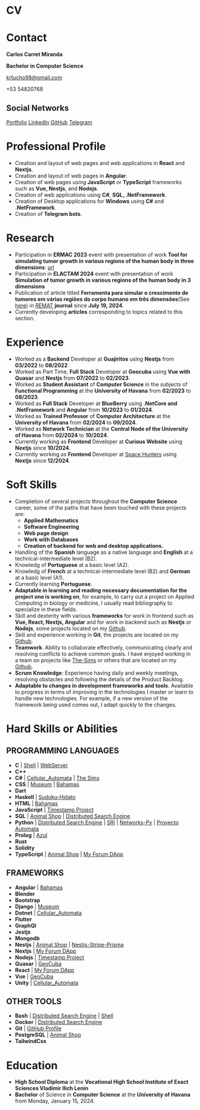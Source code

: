 # CV

# Contact

**Carlos Carret Miranda**

**Bachelor in Computer Science**

krtucho98@gmail.com

+53 54820768

## Social Networks
[Portfolio](https://krtucho-portfolio.web.app/) [LinkedIn](http://linkedin.com/in/krtucho) [GitHub](https://github.com/Krtucho/) [Telegram](https://t.me/Krtucho)

# Professional Profile
- Creation and layout of web pages and web applications in **React** and **Nextjs**.
- Creation and layout of web pages in **Angular**.
- Creation of web pages using **JavaScript** or **TypeScript** frameworks such as **Vue,  Nestjs**, and **Nodejs**.
- Creation of web applications using **C#**, **SQL, .NetFramework**.
- Creation of Desktop applications for **Windows** using **C#** and **.NetFramework**.
- Creation of **Telegram bots**.

# Research
- Participation in **ERMAC 2023** event with presentation of work **Tool for simulating tumor growth in various regions of the human body in three dimensions**: [url](https://www.even3.com.br/documentos/imprimir?i=1587580.83572266.788310.8.504503015422774001630&cc=563DFE57-28EE-4831-B2E0-D1F8F3EE7A29)
- Participation in **ELACTAM 2024** event with presentation of work **Simulation of tumor growth in various regions of the human body in 3 dimensions**
- Publication of article titled **Ferramenta para simular o crescimento de tumores em várias regiões do corpo humano em três dimensões**(See [here](https://doi.org/10.35819/remat2024v10iespecialid7102)) in [REMAT](https://periodicos.ifrs.edu.br/index.php/REMAT/) **journal** since **July 19, 2024**.
- Currently developing **articles** corresponding to topics related to this section.

# Experience
- Worked as a **Backend** Developer at **Guajiritos** using **Nestjs** from **03/2022** to **08/2022**
- Worked as Part Time, **Full Stack** Developer at **Geocuba** using **Vue with Quasar** and **Nestjs** from **07/2022** to **02/2023**.
- Worked as **Student Assistant** of **Computer Science** in the subjects of **Functional Programming** at the **University of Havana** from **02/2023** to **08/2023**.
- Worked as **Full Stack** Developer at **BlueBerry** using **.NetCore and .NetFramework** and **Angular** from **10/2023** to **01/2024**.
- Worked as **Trained Professor** of **Computer Architecture** at the **University of Havana** from **02/2024** to **09/2024**.
- Worked as **Network Technician** at the **Central Node of the University of Havana** from **02/2024** to **10/2024**.
- Currently working as **Frontend** Developer at **Curious Website** using **Nextjs** since **10/2024**.
- Currently working as **Frontend** Developer at [Space Hunters](https://www.linkedin.com/company/space-hunters-game) using **Nextjs** since **12/2024**.


# Soft Skills

- Completion of several projects throughout the **Computer Science** career, some of the paths that have been touched with these projects are:
  - **Applied Mathematics**
  - **Software Engineering**
  - **Web page design**
  - **Work with Databases**
  - **Creation of backend for web and desktop applications.**
- Handling of the **Spanish** language as a native language and **English** at a technical-intermediate level (B2).
- Knowledg of **Portuguese** at a basic level (A2).
- Knowledg of **French** at a technical-intermediate  level (B2) and **German** at a basic level (A1).
- Currently learning **Portuguese**.
- **Adaptable in learning and reading necessary documentation for the project one is working on**, for example, to carry out a project on Applied Computing in biology or medicine, I usually read bibliography to specialize in these fields.
- Skill and dexterity with various **frameworks** for work in frontend such as **Vue, React, Nextjs, Angular** and for work in backend such as **Nestjs** or **Nodejs**, some projects located on my [Github](https://github.com/Krtucho).
- Skill and experience working in **Git**, the projects are located on my [Github](https://github.com/Krtucho).
- **Teamwork**. Ability to collaborate effectively, communicating clearly and resolving conflicts to achieve common goals. I have enjoyed working in a team on projects like  [The-Sims](https://github.com/Krtucho/The-Sims) or others that are located on my [Github](https://github.com/Krtucho).
- **Scrum Knowledge**: Experience having daily and weekly meetings, resolving obstacles and following the details of the Product Backlog.
- **Adaptable to changes in development frameworks and tools**. Available to progress in terms of improving in the technologies I master or learn to handle new technologies. For example, if a new version of the framework being used comes out, I adapt quickly to the changes.

# Hard Skills or Abilities

## PROGRAMMING LANGUAGES
- **C** | [Shell](https://github.com/Krtucho/Shell) | [WebServer](https://github.com/Krtucho/WebServer)
- **C++**
- **C#** | [Cellular_Automata](https://github.com/Krtucho/cellular_automata) | [The Sims](https://github.com/Krtucho/The-Sims)
- **CSS** | [Museum](https://github.com/dionisio35/LouvreMuseum) | [Bahamas](https://github.com/Krtucho/Bahamas)
- **Dart**
- **Haskell** | [Sudoku-Hidato](https://github.com/Krtucho/Sudoku-Hidato-Haskell)
- **HTML** | [Bahamas](https://github.com/Krtucho/Bahamas)
- **JavaScript** | [Timestamp Project](https://github.com/Krtucho/boilerplate-project-timestamp)
- **SQL** | [Animal Shop](https://github.com/Krtucho/Animal-Shop) | [Distributed Search Engine](https://github.com/Krtucho/distributed_search_engine)
- **Python** | [Distributed Search Engine](https://github.com/Krtucho/distributed_search_engine) | [SRI](https://github.com/Krtucho/SRI) | [Networks-Py](https://github.com/Krtucho/Networks-Py) | [Proyecto Automata](https://github.com/Krtucho/proyecto_automata)
- **Prolog** | [Azul](https://github.com/Krtucho/Azul-Prolog)
- **Rust**
- **Solidity**
- **TypeScript** | [Animal Shop](https://github.com/Krtucho/Animal-Shop) | [My Forum DApp](https://github.com/Krtucho/my_forum_dApp)

## FRAMEWORKS
- **Angular** | [Bahamas](https://github.com/Krtucho/Bahamas)
- **Blender**
- **Bootstrap**
- **Django** | [Museum](https://github.com/dionisio35/LouvreMuseum)
- **Dotnet** | [Cellular_Automata](https://github.com/Krtucho/cellular_automata)
- **Flutter**
- **GraphQl**
- **Jestjs**
- **Mongodb**
- **Nestjs** | [Animal Shop](https://github.com/Krtucho/Animal-Shop) | [Nestjs-Stripe-Prisma](https://github.com/Krtucho/Nestjs-Stripe-Prisma)
- **Nextjs** | [My Forum DApp](https://github.com/Krtucho/my_forum_dApp)
- **Nodejs** | [Timestamp Project](https://github.com/Krtucho/boilerplate-project-timestamp)
- **Quasar** | [GeoCuba](https://github.com/Krtucho/GeoCuba)
- **React** | [My Forum DApp](https://github.com/Krtucho/my_forum_dApp)
- **Vue** | [GeoCuba](https://github.com/Krtucho/GeoCuba)
- **Unity** | [Cellular_Automata](https://github.com/Krtucho/cellular_automata)

## OTHER TOOLS
- **Bash** | [Distributed Search Engine](https://github.com/Krtucho/distributed_search_engine) | [Shell](https://github.com/Krtucho/Shell) 
- **Docker** | [Distributed Search Engine](https://github.com/Krtucho/distributed_search_engine)
- **Git** | [GitHub Profile](https://github.com/Krtucho/Krtucho)
- **PostgreSQL** | [Animal Shop](https://github.com/Krtucho/Animal-Shop)
- **TailwindCss**

# Education
<!-- - Currently studying in the $\textbf{last year (4th)}$ of $\textbf{Computer Science}$ at the $\textbf{University of Havana}$. -->
- **High School Diploma** at the **Vocational High School Institute of Exact Sciences Vladimir Ilich Lenin**
- **Bachelor** of Science in **Computer Science** at the **University of Havana** from Monday, January 15, 2024.